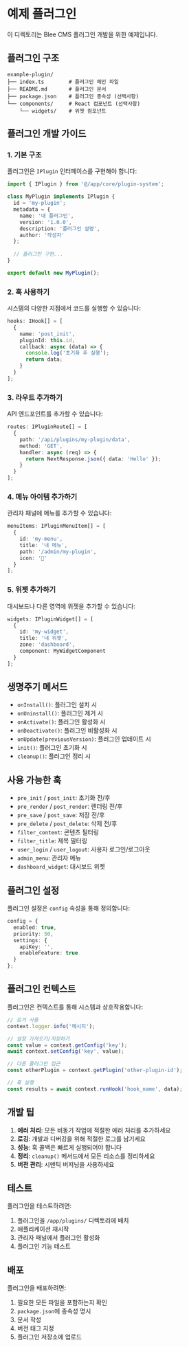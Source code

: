 # 예제 플러그인

이 디렉토리는 Blee CMS 플러그인 개발을 위한 예제입니다.

## 플러그인 구조

```
example-plugin/
├── index.ts        # 플러그인 메인 파일
├── README.md       # 플러그인 문서
├── package.json    # 플러그인 종속성 (선택사항)
└── components/     # React 컴포넌트 (선택사항)
    └── widgets/    # 위젯 컴포넌트
```

## 플러그인 개발 가이드

### 1. 기본 구조

플러그인은 `IPlugin` 인터페이스를 구현해야 합니다:

```typescript
import { IPlugin } from '@/app/core/plugin-system';

class MyPlugin implements IPlugin {
  id = 'my-plugin';
  metadata = {
    name: '내 플러그인',
    version: '1.0.0',
    description: '플러그인 설명',
    author: '작성자'
  };
  
  // 플러그인 구현...
}

export default new MyPlugin();
```

### 2. 훅 사용하기

시스템의 다양한 지점에서 코드를 실행할 수 있습니다:

```typescript
hooks: IHook[] = [
  {
    name: 'post_init',
    pluginId: this.id,
    callback: async (data) => {
      console.log('초기화 후 실행');
      return data;
    }
  }
];
```

### 3. 라우트 추가하기

API 엔드포인트를 추가할 수 있습니다:

```typescript
routes: IPluginRoute[] = [
  {
    path: '/api/plugins/my-plugin/data',
    method: 'GET',
    handler: async (req) => {
      return NextResponse.json({ data: 'Hello' });
    }
  }
];
```

### 4. 메뉴 아이템 추가하기

관리자 패널에 메뉴를 추가할 수 있습니다:

```typescript
menuItems: IPluginMenuItem[] = [
  {
    id: 'my-menu',
    title: '내 메뉴',
    path: '/admin/my-plugin',
    icon: '🔌'
  }
];
```

### 5. 위젯 추가하기

대시보드나 다른 영역에 위젯을 추가할 수 있습니다:

```typescript
widgets: IPluginWidget[] = [
  {
    id: 'my-widget',
    title: '내 위젯',
    zone: 'dashboard',
    component: MyWidgetComponent
  }
];
```

## 생명주기 메서드

- `onInstall()`: 플러그인 설치 시
- `onUninstall()`: 플러그인 제거 시
- `onActivate()`: 플러그인 활성화 시
- `onDeactivate()`: 플러그인 비활성화 시
- `onUpdate(previousVersion)`: 플러그인 업데이트 시
- `init()`: 플러그인 초기화 시
- `cleanup()`: 플러그인 정리 시

## 사용 가능한 훅

- `pre_init` / `post_init`: 초기화 전/후
- `pre_render` / `post_render`: 렌더링 전/후
- `pre_save` / `post_save`: 저장 전/후
- `pre_delete` / `post_delete`: 삭제 전/후
- `filter_content`: 콘텐츠 필터링
- `filter_title`: 제목 필터링
- `user_login` / `user_logout`: 사용자 로그인/로그아웃
- `admin_menu`: 관리자 메뉴
- `dashboard_widget`: 대시보드 위젯

## 플러그인 설정

플러그인 설정은 `config` 속성을 통해 정의합니다:

```typescript
config = {
  enabled: true,
  priority: 50,
  settings: {
    apiKey: '',
    enableFeature: true
  }
};
```

## 플러그인 컨텍스트

플러그인은 컨텍스트를 통해 시스템과 상호작용합니다:

```typescript
// 로거 사용
context.logger.info('메시지');

// 설정 가져오기/저장하기
const value = context.getConfig('key');
await context.setConfig('key', value);

// 다른 플러그인 접근
const otherPlugin = context.getPlugin('other-plugin-id');

// 훅 실행
const results = await context.runHook('hook_name', data);
```

## 개발 팁

1. **에러 처리**: 모든 비동기 작업에 적절한 에러 처리를 추가하세요
2. **로깅**: 개발과 디버깅을 위해 적절한 로그를 남기세요
3. **성능**: 훅 콜백은 빠르게 실행되어야 합니다
4. **정리**: `cleanup()` 메서드에서 모든 리소스를 정리하세요
5. **버전 관리**: 시맨틱 버저닝을 사용하세요

## 테스트

플러그인을 테스트하려면:

1. 플러그인을 `/app/plugins/` 디렉토리에 배치
2. 애플리케이션 재시작
3. 관리자 패널에서 플러그인 활성화
4. 플러그인 기능 테스트

## 배포

플러그인을 배포하려면:

1. 필요한 모든 파일을 포함하는지 확인
2. `package.json`에 종속성 명시
3. 문서 작성
4. 버전 태그 지정
5. 플러그인 저장소에 업로드